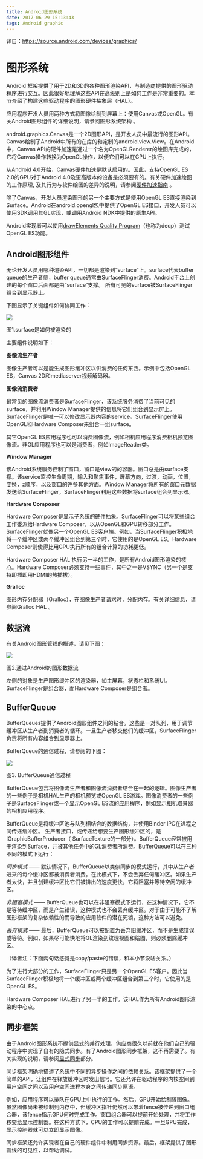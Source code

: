 ```yaml
---
title: Android图形系统
date: 2017-06-29 15:13:43
tags: Android graphic 
---
```


译自：https://source.android.com/devices/graphics/
 
<!-- toc -->

# 图形系统

Android 框架提供了用于2D和3D的各种图形渲染API，与制造商提供的图形驱动程序进行交互。因此很好地理解这些API在高级别上是如何工作是非常重要的。本节介绍了构建这些驱动程序的图形硬件抽象层（HAL）。

应用程序开发人员用两种方式将图像绘制到屏幕上：使用Canvas或OpenGL。有关Android图形组件的详细说明，请参阅图形系统架构 。

android.graphics.Canvas是一个2D图形API，是开发人员中最流行的图形API。 Canvas绘制了Android中所有的在库的和定制的android.view.View。在Android中，Canvas API的硬件加速是通过一个名为OpenGLRenderer的绘图库完成的，它将Canvas操作转换为OpenGL操作，以便它们可以在GPU上执行。

从Android 4.0开始，Canvas硬件加速是默认启用的。因此，支持OpenGL ES 2.0的GPU对于Android 4.0及更高版本的设备是必须要有的。有关硬件加速绘图的工作原理, 及其行为与软件绘图的差异的说明，请参阅[硬件加速指南](https://developer.android.com/guide/topics/graphics/hardware-accel.html) 。

除了Canvas，开发人员渲染图形的另一个主要方式是使用OpenGL ES直接渲染到Surface。Android在android.opengl包中提供了OpenGL ES接口，开发人员可以使用SDK调用其GL实现，或调用Android NDK中提供的原生API。

Android实现者可以使用[drawElements Quality Program](https://source.android.com/devices/graphics/testing.html)（也称为deqp）测试OpenGL ES功能。

## Android图形组件

无论开发人员用哪种渲染API，一切都是渲染到“surface”上。surface代表buffer queue的生产者侧，buffer queue通常由SurfaceFlinger消费。Android平台上创建的每个窗口后面都是由”surface“支撑。 所有可见的surface被SurfaceFlinger组合到显示器上。

下图显示了关键组件如何协同工作：

![](androidgraphicoverview/image1.png)

图1.surface是如何被渲染的

主要组件说明如下：

**图像流生产者**

图像生产者可以是能生成图形缓冲区以供消费的任何东西。示例中包括OpenGL ES，Canvas 2D和mediaserver视频解码器。

**图像流消费者**

最常见的图像流消费者是SurfaceFlinger，该系统服务消费了当前可见的surface，并利用Window Manager提供的信息将它们组合到显示屏上。SurfaceFlinger是唯一可以修改显示器内容的service。SurfaceFlinger使用OpenGL和Hardware Composer来组合一组surface。

其它OpenGL ES应用程序也可以消费图像流，例如相机应用程序消费相机预览图像流。非GL应用程序也可以是消费者，例如ImageReader类。

**Window Manager**
 
该Android系统服务控制了窗口，窗口是view的的容器。窗口总是由surface支撑。该service监控生命周期，输入和聚焦事件，屏幕方向，过渡，动画，位置，变换，z顺序，以及窗口的许多其他方面。Window Manager将所有的窗口元数据发送给SurfaceFlinger，SurfaceFlinger利用这些数据将surface组合到显示器。

**Hardware Composer**

Hardware Composer是显示子系统的硬件抽象。SurfaceFlinger可以将某些组合工作委派给Hardware Composer，以从OpenGL和GPU转移部分工作。SurfaceFlinger就像另一个OpenGL ES客户端。例如，当SurfaceFlinger积极地将一个缓冲区或两个缓冲区组合到第三个时，它使用的是OpenGL ES。Hardware Composer则使得比用GPU执行所有的组合计算的功耗更低。

Hardware Composer HAL 执行另一半的工作，是所有Android图形渲染的核心。Hardware Composer必须支持一些事件，其中之一是VSYNC（另一个是支持即插即用HDMI的热插拔）。

**Gralloc**

图形内存分配器（Gralloc），在图像生产者请求时，分配内存。有关详细信息，请参阅Gralloc HAL 。

## 数据流

有关Android图形管线的描述，请见下图：

![](androidgraphicoverview/image2.png)

图2.通过Android的图形数据流

左侧的对象是生产图形缓冲区的渲染器，如主屏幕，状态栏和系统UI。SurfaceFlinger是组合器，而Hardware Composer是组合者。

## BufferQueue

BufferQueues提供了Android图形组件之间的粘合。这些是一对队列，用于调节缓冲区从生产者到消费者的循环。一旦生产者移交他们的缓冲区，SurfaceFlinger负责将所有内容组合到显示器上。

BufferQueue的通信过程，请参阅的下图：

![](androidgraphicoverview/image3.png)

图3. BufferQueue通信过程

BufferQueue包含将图像流生产者和图像流消费者结合在一起的逻辑。图像生产者的一些例子是相机HAL生产的相机预览或OpenGL ES游戏。图像消费者的一些例子是SurfaceFlinger或一个显示OpenGL ES流的应用程序，例如显示相机取景器的相机应用程序。

BufferQueue是将缓冲区池与队列相结合的数据结构，并使用Binder IPC在进程之间传递缓冲区。 生产者接口，或传递给想要生产图形缓冲区的，是IGraphicBufferProducer（ SurfaceTexture的一部分）。BufferQueue经常被用于渲染到Surface，并被其他任务中的GL消费者所消费。BufferQueue可以在三种不同的模式下运行：

*同步模式* —— 默认情况下，BufferQueue以类似同步的模式运行，其中从生产者进来的每个缓冲区都被消费者消费。在此模式下，不会丢弃任何缓冲区。如果生产者太快，并且创建缓冲区比它们被排出的速度更快，它将阻塞并等待空闲的缓冲区。

*非阻塞模式* —— BufferQueue也可以在非阻塞模式下运行，在这种情况下，它不是等待缓冲区，而是产生错误，这种模式也不会丢弃缓冲区。对于由于可能不了解图形框架的复杂依赖性的而导致的应用软件的潜在死锁，这种方法可以避免。

*丢弃模式* —— 最后，BufferQueue可以被配置为丢弃旧缓冲区，而不是生成错误或等待。例如，如果尽可能快地将GL渲染到纹理视图和绘图，则必须删除缓冲区。

（译者注：下面两句话感觉是copy/paste的错误，和本小节没啥关系。）

为了进行大部分的工作，SurfaceFlinger只是另一个OpenGL ES客户。因此当SurfaceFlinger积极地将一个缓冲区或两个缓冲区组合到第三个时，它使用的是OpenGL ES。

Hardware Composer HAL进行了另一半的工作。该HAL作为所有Android图形渲染的中心点。

## 同步框架

由于Android图形系统不提供显式的并行处理，供应商很久以前就在他们自己的驱动程序中实现了自有的隐式同步。有了Android图形同步框架，这不再需要了。有关实现的说明，请参阅[显式同步](https://source.android.com/devices/graphics/implement-vsync.html#explicit_synchronization)部分。

同步框架明确地描述了系统中不同的异步操作之间的依赖关系。该框架提供了一个简单的API，让组件在释放缓冲区时发出信号。它还允许在驱动程序的内核空间到用户空间之间以及用户空间进程本身之间传递同步原语。

例如，应用程序可以排队在GPU上中执行的工作。然后，GPU开始绘制该图像。虽然图像尚未被绘制到内存中，但缓冲区指针仍然可以带着fence被传递到窗口组合器，该fence指示GPU何时完成工作。窗口组合器可以提前开始处理，并将工作移交给显示控制器。在这种方式下，CPU的工作可以提前完成。一旦GPU完成，显示控制器就可以立即显示图像。

同步框架还允许实现者在自己的硬件组件中利用同步资源。最后，框架提供了图形管线的可见性，以帮助调试。
